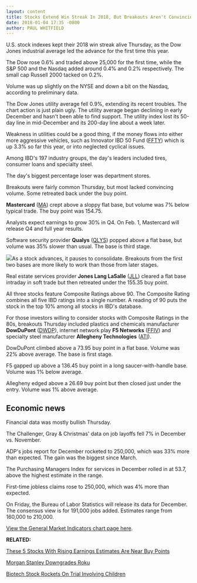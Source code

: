 ```yaml
---
layout: content
title: Stocks Extend Win Streak In 2018, But Breakouts Aren't Convincing
date: 2018-01-04 17:35 -0800
author: PAUL WHITFIELD
---
```






U.S. stock indexes kept their 2018 win streak alive Thursday, as the Dow Jones industrial average led the advance for the first time this year.




 The Dow rose 0.6% and traded above 25,000 for the first time, while the S&P 500 and the Nasdaq added around 0.4% and 0.2% respectively. The small cap Russell 2000 tacked on 0.2%.


Volume was up slightly on the NYSE and down a bit on the Nasdaq, according to preliminary data.


The Dow Jones utility average fell 0.9%, extending its recent troubles. The chart action is just plain ugly. The utility average began declining in early December and hasn't been able to find support. The utility index lost its 50-day line in mid-December and its 200-day line about a week later.


Weakness in utilities could be a good thing, if the money flows into either more aggressive vehicles, such as Innovator IBD 50 Fund ([FFTY](https://research.investors.com/quote.aspx?symbol=FFTY)) which is up 3.3% so far this year, or into neglected cyclical issues.


Among IBD's 197 industry groups, the day's leaders included tires, consumer loans and specialty steel.


The day's biggest percentage loser was department stores.


Breakouts were fairly common Thursday, but most lacked convincing volume. Some retreated back under the buy point.



**Mastercard** ([MA](https://research.investors.com/quote.aspx?symbol=MA)) crept above a sloppy flat base, but volume was 7% below typical trade. The buy point was 154.75.


Analysts expect earnings to grow 30% in Q4. On Feb. 1, Mastercard will release Q4 and full year results.


Software security provider **Qualys** ([QLYS](https://research.investors.com/quote.aspx?symbol=QLYS)) popped above a flat base, but volume was 35% slower than usual. The base is third stage.


![](https://www.investors.com/wp-content/uploads/2018/01/MP010418-237x300.png)As a stock advances, it pauses to consolidate. Breakouts from the first two bases are more likely to work than those from later stages.


Real estate services provider **Jones Lang LaSalle** ([JLL](https://research.investors.com/quote.aspx?symbol=JLL)) cleared a flat base intraday in soft trade but then retreated under the 155.35 buy point.


All three stocks feature Composite Ratings above 90. The Composite Rating combines all five IBD ratings into a single number. A reading of 90 puts the stock in the top 10% among all stocks in IBD's database.


For those investors willing to consider stocks with Composite Ratings in the 80s, breakouts Thursday included plastics and chemicals manufacturer **DowDuPont** ([DWDP](https://research.investors.com/quote.aspx?symbol=DWDP)), internet network play **F5 Networks** ([FFIV](https://research.investors.com/quote.aspx?symbol=FFIV)) and specialty steel manufacturer **Allegheny Technologies** ([ATI](https://research.investors.com/quote.aspx?symbol=ATI)).



DowDuPont climbed above a 73.95 buy point in a flat base. Volume was 22% above average. The base is first stage.


F5 gapped up above a 136.45 buy point in a long saucer-with-handle base. Volume was 1% below average.


Allegheny edged above a 26.69 buy point but then closed just under the entry. Volume was 1% above average.


Economic news
-------------


Financial data was mostly bullish Thursday.


The Challenger, Gray & Christmas' data on job layoffs fell 7% in December vs. November.


ADP's jobs report for December rocketed to 250,000, which was 33% more than expected. The gain was the biggest since March.


The Purchasing Managers Index for services in December rolled in at 53.7, above the highest estimate in the range.


First-time jobless claims rose to 250,000, which was 4% more than expected.


On Friday, the Bureau of Labor Statistics will release its data for December. The consensus view is for 191,000 jobs added. Estimates range from 160,000 to 210,000.


[View the General Market Indicators chart page here](https://www.investors.com/wp-content/uploads/2018/01/IBD0401152458GMI.pdf).


**RELATED:**


[These 5 Stocks With Rising Earnings Estimates Are Near Buy Points](https://www.investors.com/market-trend/stock-market-today/facebook-adobe-paypal-lead-5-stocks-near-buy-points-with-rising-earnings-estimates-sp-500-futures/)


[Morgan Stanley Downgrades Roku](https://www.investors.com/news/technology/click/roku-stock-dips-after-morgan-stanley-downgrades-it-on-valuation/)


[Biotech Stock Rockets On Trial Involving Children](https://www.investors.com/news/technology/biotech-stock-rockets-to-record-on-gene-therapy-trial-in-children/)





